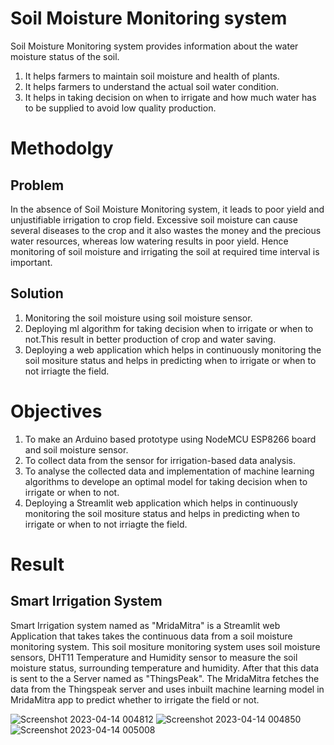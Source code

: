 # Soil Moisture Monitoring system 
Soil Moisture Monitoring system provides information about the water moisture status of the soil.
1.	It helps farmers to maintain soil moisture and health of plants.
2. It helps farmers to understand the actual soil water condition. 
3. It helps in taking decision on when to irrigate and how much water has to be supplied to avoid low quality production.

# Methodolgy
## Problem
In the absence of Soil Moisture Monitoring system, it leads to poor yield and unjustifiable irrigation to crop field. Excessive soil moisture can cause several diseases to the crop and  it also wastes the money and the precious water resources, whereas low watering results in  poor yield. Hence monitoring of soil moisture and irrigating the soil at required time interval is important. 
## Solution
1. Monitoring the soil moisture using soil moisture sensor.
2. Deploying ml algorithm for taking decision when to irrigate or when to not.This result in better production of crop and water saving.
3. Deploying a web application which helps in continuously monitoring the soil mositure status and helps in predicting when to irrigate or when to not irriagte the field. 

# Objectives
1.	To make an Arduino based prototype using NodeMCU ESP8266 board and soil moisture sensor.
2.	To collect data from the sensor for irrigation-based data analysis.
3.	To analyse the collected data and implementation of machine learning algorithms to develope an optimal model for taking decision when to irrigate or when to not.
5.  Deploying a Streamlit web application which helps in continuously monitoring the soil mositure status and helps in predicting when to irrigate or when to not irriagte the field.
# Result
## Smart Irrigation System
Smart Irrigation system named as "MridaMitra" is a Streamlit web Application that takes takes the continuous data from a soil moisture monitoring system. This soil mositure monitoring system uses soil moisture sensors, DHT11 Temperature and Humidity sensor to measure the soil moisture status, surrounding temperature and humidity.
After that this data is sent to the a Server named as "ThingsPeak". The MridaMitra fetches the data from the Thingspeak server and uses inbuilt machine learning model in MridaMitra app to predict whether to irrigate the field or not.

![Screenshot 2023-04-14 004812](https://github.com/875keshav/Soil-Moisture-Monitoring-and-Smart-Irrigation-system/assets/126338618/a1621c86-ced5-4253-8ab8-f6e3aa9076cb)
![Screenshot 2023-04-14 004850](https://github.com/875keshav/Soil-Moisture-Monitoring-and-Smart-Irrigation-system/assets/126338618/520e3cc5-2735-4b1d-bed7-adccd3944c1d)
![Screenshot 2023-04-14 005008](https://github.com/875keshav/Soil-Moisture-Monitoring-and-Smart-Irrigation-system/assets/126338618/9dafd3e7-c1f3-41a2-91de-f8fab9f9f6f7)
